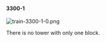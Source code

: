 #### 3300-1
![train-3300-1-0.png](https://github.com/lil-lab/nlvr/raw/master/nlvr/train/images/32/train-3300-1-0.png "train-3300-1-0.png")

There is no tower with only one block.